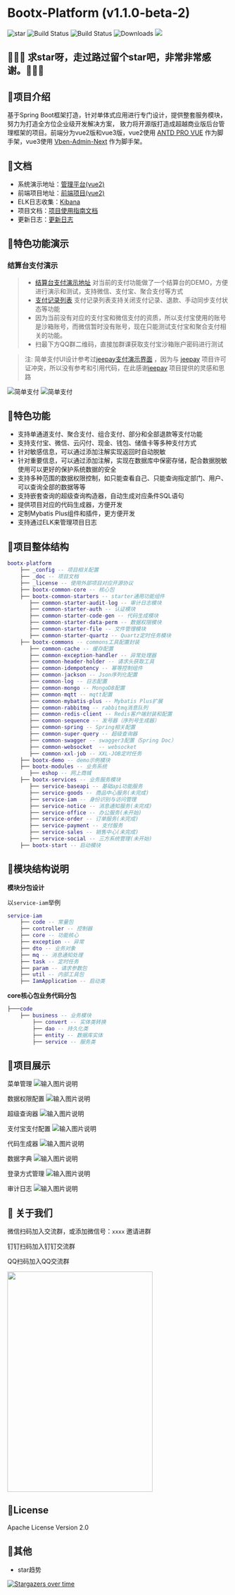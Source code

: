 # Bootx-Platform (v1.1.0-beta-2)

<p>
 <img src='https://gitee.com/bootx/bootx-platform/badge/star.svg?theme=dark' alt='star'/>
 <img src="https://img.shields.io/badge/Boot%20Platform-1.1.0.beta.2-success.svg" alt="Build Status"/>
 <img src="https://img.shields.io/badge/Author-Bootx-orange.svg" alt="Build Status"/>
 <img src="https://img.shields.io/badge/Spring%20Boot-2.6.7-blue.svg" alt="Downloads"/>
 <img src="https://img.shields.io/badge/license-Apache%20License%202.0-green.svg"/>
</p>

## 🙏🙏🙏 求star呀，走过路过留个star吧，非常非常感谢。🙏🙏🙏

## 🍈项目介绍

基于Spring Boot框架打造，针对单体式应用进行专门设计，提供整套服务模块，努力为打造全方位企业级开发解决方案，
致力将开源版打造成超越商业版后台管理框架的项目。前端分为vue2版和vue3版，vue2使用 [ANTD PRO VUE](https://pro.antdv.com/) 作为脚手架，vue3使用 [Vben-Admin-Next](https://vvbin.cn/doc-next/) 作为脚手架。

## 🍒文档

- 系统演示地址：[管理平台(vue2)](http://web.platform.bootx.cn/) 
- 前端项目地址：[前端项目(vue2)](https://gitee.com/bootx/bootx-platform-ui) 
- ELK日志收集：[Kibana](http://elk.dev.bootx.cn:5601/app/discove)
- 项目文档：[项目使用指南文档](https://www.yuque.com/bootx/bootx-platform/)
- 更新日志：[更新日志](./_doc/ChangeLog.md)

## 🚩特色功能演示

### 结算台支付演示
> 
> - [结算台支付演示地址](http://web.platform.bootx.cn/cashier ) 对当前的支付功能做了一个结算台的DEMO，方便进行演示和测试，支持微信、支付宝、聚合支付等方式
> - [支付记录列表](http://web.platform.bootx.cn/payment/order/payment) 支付记录列表支持关闭支付记录、退款、手动同步支付状态等功能
> - 因为当前没有对应的支付宝和微信支付的资质，所以支付宝使用的账号是沙箱账号，而微信暂时没有账号，现在只能测试支付宝和聚合支付相关的功能。
> - 扫最下方QQ群二维码，直接加群课获取支付宝沙箱账户密码进行测试

> 注: 简单支付UI设计参考过[jeepay支付演示界面](https://www.jeequan.com/demo/jeepay_cashier.html) ，因为与 [jeepay](https://gitee.com/jeequan/jeepay) 项目许可证冲突，所以没有参考和引用代码，在此感谢[jeepay](https://gitee.com/jeequan/jeepay) 项目提供的灵感和思路

![简单支付](https://oscimg.oschina.net/oscnet/up-2afe305355141ae9398e3b056052596e1f8.png "结算台.png")
![简单支付](https://oscimg.oschina.net/oscnet/up-5bc7d0b52ef2cc734798f7854c81df69cca.png "支付记录列表.png")


## 🍎特色功能
- 支持单通道支付、聚合支付、组合支付、部分和全部退款等支付功能
- 支持支付宝、微信、云闪付、现金、钱包、储值卡等多种支付方式
- 针对敏感信息，可以通过添加注解实现返回时自动脱敏
- 针对重要信息，可以通过添加注解，实现在数据库中保密存储，配合数据脱敏使用可以更好的保护系统数据的安全
- 支持多种范围的数据权限控制，如只能查看自己、只能查询指定部门、用户、可以查询全部的数据等等
- 支持嵌套查询的超级查询构造器，自动生成对应条件SQL语句
- 提供项目对应的代码生成器，方便开发
- 定制Mybatis Plus组件和插件，更方便开发
- 支持通过ELK来管理项目日志

## 🥞项目整体结构
```lua
bootx-platform 
    ├── _config -- 项目相关配置
    ├── _doc -- 项目文档
    ├── _license -- 使用外部项目对应开源协议
    ├── bootx-common-core -- 核心包
    ├── bootx-common-starters -- starter通用功能组件
       ├── common-starter-audit-log -- 审计日志模块
       ├── common-starter-auth -- 认证模块
       ├── common-starter-code-gen -- 代码生成模块
       ├── common-starter-data-perm -- 数据权限模块
       ├── common-starter-file -- 文件管理模块
       ├── common-starter-quartz -- Quartz定时任务模块
    ├── bootx-commons -- commons工具配置封装
       ├── common-cache -- 缓存配置
       ├── common-exception-handler -- 异常处理器
       ├── common-header-holder -- 请求头获取工具
       ├── common-idempotency -- 幂等控制组件
       ├── common-jackson -- Json序列化配置
       ├── common-log -- 日志配置
       ├── common-mongo -- MongoDB配置
       ├── common-mqtt -- mqtt配置
       ├── common-mybatis-plus -- Mybatis Plus扩展
       ├── common-rabbitmq -- rabbitmq消息队列
       ├── common-redis-client -- Redis客户端封装和配置
       ├── common-sequence -- 发号器（序列号生成器）
       ├── common-spring -- Spring相关配置
       ├── common-super-query -- 超级查询器
       ├── common-swagger -- swagger3配置（Spring Doc）
       ├── common-websocket  -- websocket
       ├── common-xxl-job -- XXL-JOB定时任务
    ├── bootx-demo -- demo示例模块
    ├── bootx-modules -- 业务系统
       ├── eshop -- 网上商城
    ├── bootx-services -- 业务服务模块
       ├── service-baseapi -- 基础api功能服务
       ├── service-goods -- 商品中心服务(未完成)
       ├── service-iam -- 身份识别与访问管理
       ├── service-notice -- 消息通知服务(未完成)
       ├── service-office -- 办公服务(未开始)
       ├── service-order -- 订单服务(未完成)
       ├── service-payment -- 支付服务
       ├── service-sales -- 销售中心(未完成)
       ├── service-social -- 三方系统管理(未开始)
    ├── bootx-start -- 启动模块
```
## 🍇模块结构说明

**模块分包设计**

以`service-iam`举例
```lua
service-iam 
    ├── code -- 常量包
    ├── controller -- 控制器
    ├── core -- 功能核心
    ├── exception -- 异常
    ├── dto -- 业务对象
    ├── mq -- 消息通知处理
    ├── task -- 定时任务
    ├── param -- 请求参数包
    ├── util -- 内部工具包
    ├── IamApplication -- 启动类
```
**core核心包业务代码分包**

```lua
├───code 
    ├── business -- 业务模块
        ├── convert -- 实体类转换
        ├── dao -- 持久化类
        ├── entity -- 数据库实体
        ├── service -- 服务类
```

## 🍌项目展示
菜单管理
![输入图片说明](https://oscimg.oschina.net/oscnet/up-19866964c4d12e197daf9f33d51f0f30564.png)

数据权限配置
![输入图片说明](https://oscimg.oschina.net/oscnet/up-1dbbb058d0d00b0a8d36998ccf26208fc7e.png)

超级查询器
![输入图片说明](https://oscimg.oschina.net/oscnet/up-b888976cccac630663bf55cb7689ab39333.png)

支付宝支付配置
![输入图片说明](https://oscimg.oschina.net/oscnet/up-5c4fd5380463596db224c3d27329c494ace.png)

代码生成器
![输入图片说明](https://oscimg.oschina.net/oscnet/up-38cdcb4928d7495f0c73fa6eaf4f5ede6fd.png)

数据字典
![输入图片说明](https://oscimg.oschina.net/oscnet/up-3c8b4bf1483744c04f8147fc61d5dc51b95.png)

登录方式管理
![输入图片说明](https://oscimg.oschina.net/oscnet/up-6cf4a123e2c26a3db5786b2cd264d52c4d8.png)

审计日志
![输入图片说明](https://oscimg.oschina.net/oscnet/up-7ac60f7ab581abdd60c8ae2184e001361a1.png)
##  🥪 关于我们

微信扫码加入交流群，或添加微信号：`xxxx` 邀请进群


钉钉扫码加入钉钉交流群


QQ扫码加入QQ交流群
<p>

<img src="https://oscimg.oschina.net/oscnet/up-ac1a8f8221203de2b5cbc6a461a26199b95.jpg" width = "330" height = "500"/>
</p>

## 🍷License

Apache License Version 2.0

## 🥂其他

- star趋势 

[![Stargazers over time](https://whnb.wang/stars/bootx/bootx-platform)](https://whnb.wang)